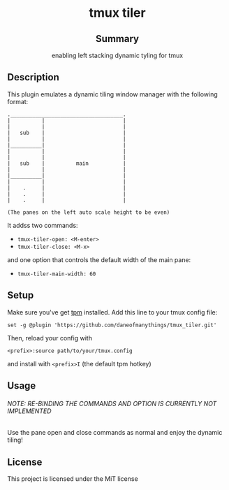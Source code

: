<div align='center'>

# tmux tiler

## Summary

enabling left stacking dynamic tyling for tmux

</div>

## Description

This plugin emulates a dynamic tiling window manager with the following format:

```
.____________________________________.
|          |                         |
|          |                         |
|   sub    |                         |
|          |                         |
|__________|                         |
|          |                         |
|          |                         |
|   sub    |          main           |
|          |                         |
|__________|                         |
|          |                         |
|    .     |                         |
|    .     |                         |
|    .     |                         | 

(The panes on the left auto scale height to be even)
```

It addss two commands:
- `tmux-tiler-open: <M-enter>`
- `tmux-tiler-close: <M-x>`

and one option that controls the default width of the main pane:
- `tmux-tiler-main-width: 60`

## Setup

Make sure you've get [tpm](https://github.com/tmux-plugins/tpm) installed.
Add this line to your tmux config file:
```
set -g @plugin 'https://github.com/daneofmanythings/tmux_tiler.git'
```

Then, reload your config with
```
<prefix>:source path/to/your/tmux.config
```
and install with `<prefix>I` (the default tpm hotkey)

## Usage

###### NOTE: RE-BINDING THE COMMANDS AND OPTION IS CURRENTLY NOT IMPLEMENTED

Use the pane open and close commands as normal and enjoy the dynamic tiling!

## License

This project is licensed under the MiT license
